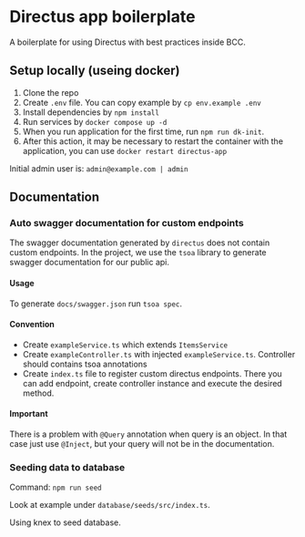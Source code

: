 # Directus app boilerplate

A boilerplate for using Directus with best practices inside BCC.

## Setup locally (useing docker)

1. Clone the repo
2. Create `.env` file. You can copy example by `cp env.example .env`
3. Install dependencies by `npm install`
4. Run services by `docker compose up -d`
5. When you run application for the first time, run `npm run dk-init`. 
6. After this action, it may be necessary to restart the container with the application, you can use `docker restart directus-app`

Initial admin user is: `admin@example.com | admin`

## Documentation

### Auto swagger documentation for custom endpoints

The swagger documentation generated by `directus` does not contain custom endpoints. In the project, we use the `tsoa` library to generate swagger documentation for our public api.

#### Usage

To generate `docs/swagger.json` run `tsoa spec`.

#### Convention

- Create `exampleService.ts` which extends `ItemsService`
- Create `exampleController.ts` with injected `exampleService.ts`. Controller should contains tsoa annotations
- Create `index.ts` file to register custom directus endpoints. There you can add endpoint, create controller instance and execute the desired method.

#### Important

There is a problem with `@Query` annotation when query is an object. In that case just use `@Inject`, but your query will not be in the documentation.


### Seeding data to database

Command: `npm run seed`

Look at example under `database/seeds/src/index.ts`.

Using knex to seed database.
